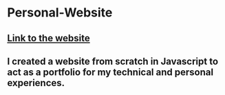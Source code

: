 # Personal-Website
## <a href="https://reet0512.github.io/">Link to the website</a>

## I created a website from scratch in Javascript to act as a portfolio for my technical and personal experiences.